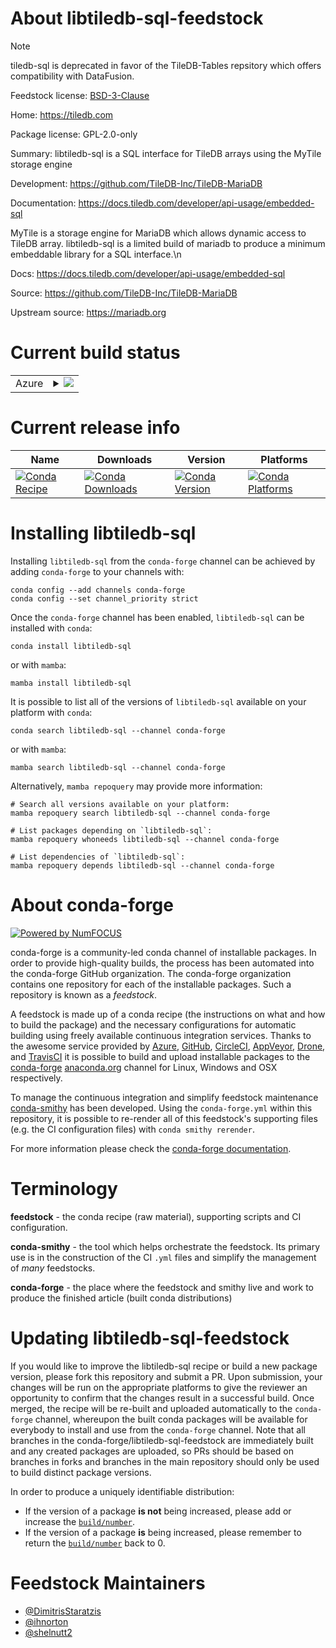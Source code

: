 About libtiledb-sql-feedstock
=============================

> [!NOTE]
> tiledb-sql is deprecated in favor of the TileDB-Tables repsitory which offers compatibility with DataFusion.

Feedstock license: [BSD-3-Clause](https://github.com/conda-forge/libtiledb-sql-feedstock/blob/main/LICENSE.txt)

Home: https://tiledb.com

Package license: GPL-2.0-only

Summary: libtiledb-sql is a SQL interface for TileDB arrays using the MyTile storage engine

Development: https://github.com/TileDB-Inc/TileDB-MariaDB

Documentation: https://docs.tiledb.com/developer/api-usage/embedded-sql

MyTile is a storage engine for MariaDB which allows dynamic access to TileDB array. libtiledb-sql is a limited build of mariadb to produce a minimum embeddable library for a SQL interface.\n

Docs: https://docs.tiledb.com/developer/api-usage/embedded-sql

Source: https://github.com/TileDB-Inc/TileDB-MariaDB

Upstream source: https://mariadb.org


Current build status
====================


<table>
    
  <tr>
    <td>Azure</td>
    <td>
      <details>
        <summary>
          <a href="https://dev.azure.com/conda-forge/feedstock-builds/_build/latest?definitionId=8376&branchName=main">
            <img src="https://dev.azure.com/conda-forge/feedstock-builds/_apis/build/status/libtiledb-sql-feedstock?branchName=main">
          </a>
        </summary>
        <table>
          <thead><tr><th>Variant</th><th>Status</th></tr></thead>
          <tbody><tr>
              <td>linux_64_krb51.20libcurl7openssl1.1.1</td>
              <td>
                <a href="https://dev.azure.com/conda-forge/feedstock-builds/_build/latest?definitionId=8376&branchName=main">
                  <img src="https://dev.azure.com/conda-forge/feedstock-builds/_apis/build/status/libtiledb-sql-feedstock?branchName=main&jobName=linux&configuration=linux%20linux_64_krb51.20libcurl7openssl1.1.1" alt="variant">
                </a>
              </td>
            </tr><tr>
              <td>linux_64_krb51.20libcurl7openssl3</td>
              <td>
                <a href="https://dev.azure.com/conda-forge/feedstock-builds/_build/latest?definitionId=8376&branchName=main">
                  <img src="https://dev.azure.com/conda-forge/feedstock-builds/_apis/build/status/libtiledb-sql-feedstock?branchName=main&jobName=linux&configuration=linux%20linux_64_krb51.20libcurl7openssl3" alt="variant">
                </a>
              </td>
            </tr><tr>
              <td>linux_64_krb51.21libcurl8openssl3</td>
              <td>
                <a href="https://dev.azure.com/conda-forge/feedstock-builds/_build/latest?definitionId=8376&branchName=main">
                  <img src="https://dev.azure.com/conda-forge/feedstock-builds/_apis/build/status/libtiledb-sql-feedstock?branchName=main&jobName=linux&configuration=linux%20linux_64_krb51.21libcurl8openssl3" alt="variant">
                </a>
              </td>
            </tr><tr>
              <td>osx_64_krb51.20libcurl7openssl1.1.1</td>
              <td>
                <a href="https://dev.azure.com/conda-forge/feedstock-builds/_build/latest?definitionId=8376&branchName=main">
                  <img src="https://dev.azure.com/conda-forge/feedstock-builds/_apis/build/status/libtiledb-sql-feedstock?branchName=main&jobName=osx&configuration=osx%20osx_64_krb51.20libcurl7openssl1.1.1" alt="variant">
                </a>
              </td>
            </tr><tr>
              <td>osx_64_krb51.20libcurl7openssl3</td>
              <td>
                <a href="https://dev.azure.com/conda-forge/feedstock-builds/_build/latest?definitionId=8376&branchName=main">
                  <img src="https://dev.azure.com/conda-forge/feedstock-builds/_apis/build/status/libtiledb-sql-feedstock?branchName=main&jobName=osx&configuration=osx%20osx_64_krb51.20libcurl7openssl3" alt="variant">
                </a>
              </td>
            </tr><tr>
              <td>osx_64_krb51.21libcurl8openssl3</td>
              <td>
                <a href="https://dev.azure.com/conda-forge/feedstock-builds/_build/latest?definitionId=8376&branchName=main">
                  <img src="https://dev.azure.com/conda-forge/feedstock-builds/_apis/build/status/libtiledb-sql-feedstock?branchName=main&jobName=osx&configuration=osx%20osx_64_krb51.21libcurl8openssl3" alt="variant">
                </a>
              </td>
            </tr><tr>
              <td>osx_arm64_krb51.20libcurl7openssl1.1.1</td>
              <td>
                <a href="https://dev.azure.com/conda-forge/feedstock-builds/_build/latest?definitionId=8376&branchName=main">
                  <img src="https://dev.azure.com/conda-forge/feedstock-builds/_apis/build/status/libtiledb-sql-feedstock?branchName=main&jobName=osx&configuration=osx%20osx_arm64_krb51.20libcurl7openssl1.1.1" alt="variant">
                </a>
              </td>
            </tr><tr>
              <td>osx_arm64_krb51.20libcurl7openssl3</td>
              <td>
                <a href="https://dev.azure.com/conda-forge/feedstock-builds/_build/latest?definitionId=8376&branchName=main">
                  <img src="https://dev.azure.com/conda-forge/feedstock-builds/_apis/build/status/libtiledb-sql-feedstock?branchName=main&jobName=osx&configuration=osx%20osx_arm64_krb51.20libcurl7openssl3" alt="variant">
                </a>
              </td>
            </tr><tr>
              <td>osx_arm64_krb51.21libcurl8openssl3</td>
              <td>
                <a href="https://dev.azure.com/conda-forge/feedstock-builds/_build/latest?definitionId=8376&branchName=main">
                  <img src="https://dev.azure.com/conda-forge/feedstock-builds/_apis/build/status/libtiledb-sql-feedstock?branchName=main&jobName=osx&configuration=osx%20osx_arm64_krb51.21libcurl8openssl3" alt="variant">
                </a>
              </td>
            </tr>
          </tbody>
        </table>
      </details>
    </td>
  </tr>
</table>

Current release info
====================

| Name | Downloads | Version | Platforms |
| --- | --- | --- | --- |
| [![Conda Recipe](https://img.shields.io/badge/recipe-libtiledb--sql-green.svg)](https://anaconda.org/conda-forge/libtiledb-sql) | [![Conda Downloads](https://img.shields.io/conda/dn/conda-forge/libtiledb-sql.svg)](https://anaconda.org/conda-forge/libtiledb-sql) | [![Conda Version](https://img.shields.io/conda/vn/conda-forge/libtiledb-sql.svg)](https://anaconda.org/conda-forge/libtiledb-sql) | [![Conda Platforms](https://img.shields.io/conda/pn/conda-forge/libtiledb-sql.svg)](https://anaconda.org/conda-forge/libtiledb-sql) |

Installing libtiledb-sql
========================

Installing `libtiledb-sql` from the `conda-forge` channel can be achieved by adding `conda-forge` to your channels with:

```
conda config --add channels conda-forge
conda config --set channel_priority strict
```

Once the `conda-forge` channel has been enabled, `libtiledb-sql` can be installed with `conda`:

```
conda install libtiledb-sql
```

or with `mamba`:

```
mamba install libtiledb-sql
```

It is possible to list all of the versions of `libtiledb-sql` available on your platform with `conda`:

```
conda search libtiledb-sql --channel conda-forge
```

or with `mamba`:

```
mamba search libtiledb-sql --channel conda-forge
```

Alternatively, `mamba repoquery` may provide more information:

```
# Search all versions available on your platform:
mamba repoquery search libtiledb-sql --channel conda-forge

# List packages depending on `libtiledb-sql`:
mamba repoquery whoneeds libtiledb-sql --channel conda-forge

# List dependencies of `libtiledb-sql`:
mamba repoquery depends libtiledb-sql --channel conda-forge
```


About conda-forge
=================

[![Powered by
NumFOCUS](https://img.shields.io/badge/powered%20by-NumFOCUS-orange.svg?style=flat&colorA=E1523D&colorB=007D8A)](https://numfocus.org)

conda-forge is a community-led conda channel of installable packages.
In order to provide high-quality builds, the process has been automated into the
conda-forge GitHub organization. The conda-forge organization contains one repository
for each of the installable packages. Such a repository is known as a *feedstock*.

A feedstock is made up of a conda recipe (the instructions on what and how to build
the package) and the necessary configurations for automatic building using freely
available continuous integration services. Thanks to the awesome service provided by
[Azure](https://azure.microsoft.com/en-us/services/devops/), [GitHub](https://github.com/),
[CircleCI](https://circleci.com/), [AppVeyor](https://www.appveyor.com/),
[Drone](https://cloud.drone.io/welcome), and [TravisCI](https://travis-ci.com/)
it is possible to build and upload installable packages to the
[conda-forge](https://anaconda.org/conda-forge) [anaconda.org](https://anaconda.org/)
channel for Linux, Windows and OSX respectively.

To manage the continuous integration and simplify feedstock maintenance
[conda-smithy](https://github.com/conda-forge/conda-smithy) has been developed.
Using the ``conda-forge.yml`` within this repository, it is possible to re-render all of
this feedstock's supporting files (e.g. the CI configuration files) with ``conda smithy rerender``.

For more information please check the [conda-forge documentation](https://conda-forge.org/docs/).

Terminology
===========

**feedstock** - the conda recipe (raw material), supporting scripts and CI configuration.

**conda-smithy** - the tool which helps orchestrate the feedstock.
                   Its primary use is in the construction of the CI ``.yml`` files
                   and simplify the management of *many* feedstocks.

**conda-forge** - the place where the feedstock and smithy live and work to
                  produce the finished article (built conda distributions)


Updating libtiledb-sql-feedstock
================================

If you would like to improve the libtiledb-sql recipe or build a new
package version, please fork this repository and submit a PR. Upon submission,
your changes will be run on the appropriate platforms to give the reviewer an
opportunity to confirm that the changes result in a successful build. Once
merged, the recipe will be re-built and uploaded automatically to the
`conda-forge` channel, whereupon the built conda packages will be available for
everybody to install and use from the `conda-forge` channel.
Note that all branches in the conda-forge/libtiledb-sql-feedstock are
immediately built and any created packages are uploaded, so PRs should be based
on branches in forks and branches in the main repository should only be used to
build distinct package versions.

In order to produce a uniquely identifiable distribution:
 * If the version of a package **is not** being increased, please add or increase
   the [``build/number``](https://docs.conda.io/projects/conda-build/en/latest/resources/define-metadata.html#build-number-and-string).
 * If the version of a package **is** being increased, please remember to return
   the [``build/number``](https://docs.conda.io/projects/conda-build/en/latest/resources/define-metadata.html#build-number-and-string)
   back to 0.

Feedstock Maintainers
=====================

* [@DimitrisStaratzis](https://github.com/DimitrisStaratzis/)
* [@ihnorton](https://github.com/ihnorton/)
* [@shelnutt2](https://github.com/shelnutt2/)

